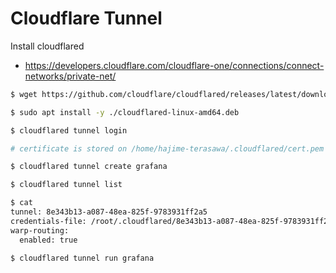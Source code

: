 # Cloudflare Tunnel


Install cloudflared
- https://developers.cloudflare.com/cloudflare-one/connections/connect-networks/private-net/

```bash
$ wget https://github.com/cloudflare/cloudflared/releases/latest/download/cloudflared-linux-amd64.deb

$ sudo apt install -y ./cloudflared-linux-amd64.deb

$ cloudflared tunnel login

# certificate is stored on /home/hajime-terasawa/.cloudflared/cert.pem

$ cloudflared tunnel create grafana

$ cloudflared tunnel list

$ cat
tunnel: 8e343b13-a087-48ea-825f-9783931ff2a5
credentials-file: /root/.cloudflared/8e343b13-a087-48ea-825f-9783931ff2a5.json
warp-routing:
  enabled: true

$ cloudflared tunnel run grafana
```
